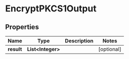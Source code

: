 

# EncryptPKCS1Output

## Properties

Name | Type | Description | Notes
------------ | ------------- | ------------- | -------------
**result** | **List&lt;Integer&gt;** |  |  [optional]



